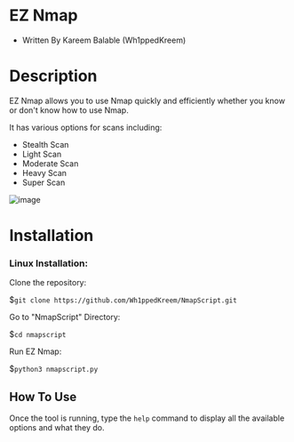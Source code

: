 # EZ Nmap
- Written By Kareem Balable (Wh1ppedKreem)

# Description

EZ Nmap allows you to use Nmap quickly and efficiently whether you know or don't know how to use Nmap.

It has various options for scans including:

- Stealth Scan
- Light Scan
- Moderate Scan
- Heavy Scan
- Super Scan

![image](https://user-images.githubusercontent.com/78312390/216134001-ecabd8ff-e39a-4e25-b0d8-ae184377afd1.png)


# Installation

### Linux Installation:
Clone the repository:

$```git clone https://github.com/Wh1ppedKreem/NmapScript.git```

Go to "NmapScript" Directory:

$```cd nmapscript```

Run EZ Nmap:

$```python3 nmapscript.py```

## How To Use

Once the tool is running, type the ```help``` command to display all the available options and what they do.
